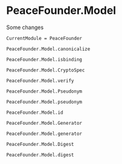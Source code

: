 # PeaceFounder.Model

Some changes

```@meta
CurrentModule = PeaceFounder
```

```@docs
PeaceFounder.Model.canonicalize
```

```@docs
PeaceFounder.Model.isbinding
```

```@docs
PeaceFounder.Model.CryptoSpec
```

```@docs
PeaceFounder.Model.verify
```

```@docs
PeaceFounder.Model.Pseudonym
```

```@docs
PeaceFounder.Model.pseudonym
```

```@docs
PeaceFounder.Model.id
```


```@docs
PeaceFounder.Model.Generator
```

```@docs
PeaceFounder.Model.generator
```

```@docs
PeaceFounder.Model.Digest
```

```@docs
PeaceFounder.Model.digest
```
